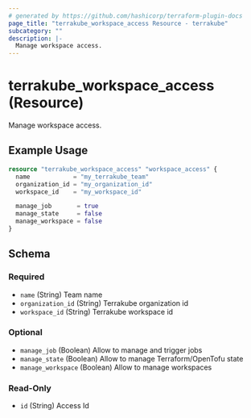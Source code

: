```yaml
---
# generated by https://github.com/hashicorp/terraform-plugin-docs
page_title: "terrakube_workspace_access Resource - terrakube"
subcategory: ""
description: |-
  Manage workspace access.
---
```


# terrakube_workspace_access (Resource)

Manage workspace access.

## Example Usage

```terraform
resource "terrakube_workspace_access" "workspace_access" {
  name            = "my_terrakube_team"
  organization_id = "my_organization_id"
  workspace_id    = "my_workspace_id"

  manage_job       = true
  manage_state     = false
  manage_workspace = false
}
```

<!-- schema generated by tfplugindocs -->
## Schema

### Required

- `name` (String) Team name
- `organization_id` (String) Terrakube organization id
- `workspace_id` (String) Terrakube workspace id

### Optional

- `manage_job` (Boolean) Allow to manage and trigger jobs
- `manage_state` (Boolean) Allow to manage Terraform/OpenTofu state
- `manage_workspace` (Boolean) Allow to manage workspaces

### Read-Only

- `id` (String) Access Id
